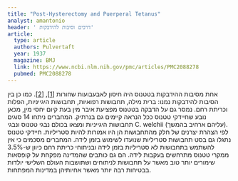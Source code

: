 ```yaml
---
title: "Post-Hysterectomy and Puerperal Tetanus"
analyst: amantonio
header: ' דרכים וסיבות להידבקות'
article:
  type: article
  authors: Pulvertaft
  year: 1937
  magazine: BMJ
  link: https://www.ncbi.nlm.nih.gov/pmc/articles/PMC2088278
  pubmed: PMC2088278
---
```


אחת מסיבות ההידבקות בטטנוס היה חיסון לאבעבועות שחורות [[1]](https://link.springer.com/article/10.1007/BF02795578), [[2]](https://www.jstor.org/stable/4578620).
כמו כן בין הסיבות להידבקות נמנו: ברית מילה, תחבושות רפואיות, תחבושות היגייניות, הפלות וכריתת רחם. נמסר גם על הדבקה בטטנוס מפציעת איבר מין בעת קיום יחסי מין, מכאן נובע שחיידקי טטנוס ככל הנראה קיימים גם בנרתיק.
המחברים ניתחו 14 סוגים תחבושות היגייניות ומצאו בכולם נבגי טטנוס ונבגי C. welchii (עליהם ארחיב בהמשך). לפי הצהרת יצרנים של חלק מהתחבושות הן היו אמורות להיות סטריליות.
חיידקי טטנוס נתגלו גם בסט תחבושות סטריליות שנועדו לשימוש בזמן לידה.
המחברים מסכמים כי אין להשתמש בתחבושות לא סטריליות בזמן לידה ובניתוחי כריתת רחם כיוון ש-3.5% ממקרי טטנוס מתרחשים בעקבות לידה. הם גם כותבים שהמדינה מפקחת על קופסאות שימורים יותר טוב מאשר על תחבושות לניתוחים ושתושבות העולם השלישי יולדות בבטיחות רבה יותר מאשר אחיותיהן במדינות המפתחות.
